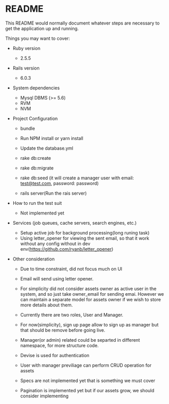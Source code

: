# README

This README would normally document whatever steps are necessary to get the
application up and running.

Things you may want to cover:

* Ruby version
  - 2.5.5
  
* Rails version
  - 6.0.3

* System dependencies
  - Mysql DBMS (>= 5.6)
  - RVM
  - NVM
 
* Project Configuration
  - bundle 
  - Run NPM install or yarn install
  - Update the database.yml
  - rake db:create
  - rake db:migrate
  - rake db:seed (it will create a manager user with email: test@test.com, password: password)
 
  - rails server(Run the rais server)

* How to run the test suit
  - Not implemented yet

* Services (job queues, cache servers, search engines, etc.)
   - Setup active job for background processing(long runing task)
   - Using letter_opener for viewing the sent email, so that it work without any config without in dev env(https://github.com/ryanb/letter_opener)

* Other consideration
  - Due to time constraint, did not focus much on UI
  - Email will send using letter opener.
  - For simplicity did not consider assets owner as active user in the system, and so just take owner_email for sending emai. However we can maintain a separate model for assets owner if we wish to store more details about them.
  - Currently there are two roles, User and Manager.
  - For now(simplicity), sign up page allow to sign up as manager but that should be remove before going live. 
  - Manager(or admin) related could be separted in different namespace, for more structure code.

  - Devise is used for authentication
  - User with manager previliage can perform CRUD operation for assets
  - Specs are not implemented yet that is something we must cover
  - Pagination is implemented yet but if our assets grow, we should consider implementing 

